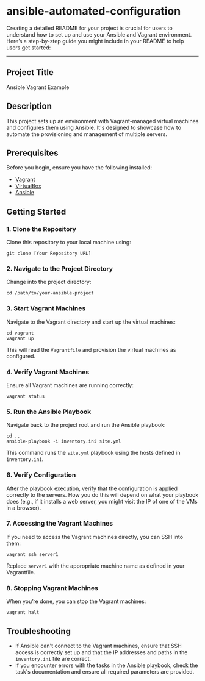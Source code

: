 # ansible-automated-configuration

Creating a detailed README for your project is crucial for users to understand how to set up and use your Ansible and Vagrant environment. Here’s a step-by-step guide you might include in your README to help users get started:

---

## Project Title
Ansible Vagrant Example

## Description
This project sets up an environment with Vagrant-managed virtual machines and configures them using Ansible. It's designed to showcase how to automate the provisioning and management of multiple servers.

## Prerequisites
Before you begin, ensure you have the following installed:
- [Vagrant](https://www.vagrantup.com/downloads.html)
- [VirtualBox](https://www.virtualbox.org/wiki/Downloads)
- [Ansible](https://docs.ansible.com/ansible/latest/installation_guide/intro_installation.html)

## Getting Started

### 1. Clone the Repository
Clone this repository to your local machine using:
```
git clone [Your Repository URL]
```

### 2. Navigate to the Project Directory
Change into the project directory:
```
cd /path/to/your-ansible-project
```

### 3. Start Vagrant Machines
Navigate to the Vagrant directory and start up the virtual machines:
```
cd vagrant
vagrant up
```
This will read the `Vagrantfile` and provision the virtual machines as configured.

### 4. Verify Vagrant Machines
Ensure all Vagrant machines are running correctly:
```
vagrant status
```

### 5. Run the Ansible Playbook
Navigate back to the project root and run the Ansible playbook:
```
cd ..
ansible-playbook -i inventory.ini site.yml
```
This command runs the `site.yml` playbook using the hosts defined in `inventory.ini`.

### 6. Verify Configuration
After the playbook execution, verify that the configuration is applied correctly to the servers. How you do this will depend on what your playbook does (e.g., if it installs a web server, you might visit the IP of one of the VMs in a browser).

### 7. Accessing the Vagrant Machines
If you need to access the Vagrant machines directly, you can SSH into them:
```
vagrant ssh server1
```
Replace `server1` with the appropriate machine name as defined in your Vagrantfile.

### 8. Stopping Vagrant Machines
When you’re done, you can stop the Vagrant machines:
```
vagrant halt
```

## Troubleshooting
- If Ansible can't connect to the Vagrant machines, ensure that SSH access is correctly set up and that the IP addresses and paths in the `inventory.ini` file are correct.
- If you encounter errors with the tasks in the Ansible playbook, check the task's documentation and ensure all required parameters are provided.

